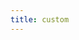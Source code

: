 ```yaml
---
title: custom
---
```


<script setup>
const packageName = 'wagmi'
</script>

<!-- @include: @shared/transports/custom.md -->
